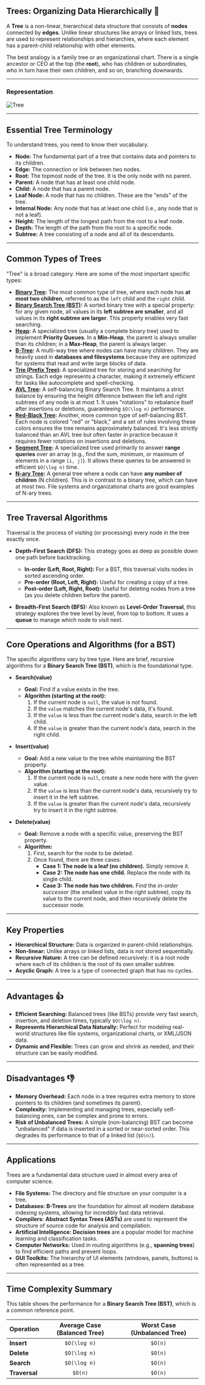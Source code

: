 ## Trees: Organizing Data Hierarchically 🌳

A **Tree** is a non-linear, hierarchical data structure that consists of **nodes** connected by **edges**. Unlike linear structures like arrays or linked lists, trees are used to represent relationships and hierarchies, where each element has a parent-child relationship with other elements.

The best analogy is a family tree or an organizational chart. There is a single ancestor or CEO at the top (the **root**), who has children or subordinates, who in turn have their own children, and so on, branching downwards.

---

### Representation
![Tree](/assets/tree.png)

---

## Essential Tree Terminology

To understand trees, you need to know their vocabulary.

* **Node:** The fundamental part of a tree that contains data and pointers to its children.
* **Edge:** The connection or link between two nodes.
* **Root:** The topmost node of the tree. It is the only node with no parent.
* **Parent:** A node that has at least one child node.
* **Child:** A node that has a parent node.
* **Leaf Node:** A node that has no children. These are the "ends" of the tree.
* **Internal Node:** Any node that has at least one child (i.e., any node that is not a leaf).
* **Height:** The length of the longest path from the root to a leaf node.
* **Depth:** The length of the path from the root to a specific node.
* **Subtree:** A tree consisting of a node and all of its descendants.

---

## Common Types of Trees

"Tree" is a broad category. Here are some of the most important specific types:

* **[Binary Tree](Binary%20Tree/readme.md):** The most common type of tree, where each node has **at most two children**, referred to as the `left` child and the `right` child.
* **[Binary Search Tree (BST)](Binary%20Search%20Tree/readme.md):** A sorted binary tree with a special property: for any given node, all values in its **left subtree are smaller**, and all values in its **right subtree are larger**. This property enables very fast searching.
* **[Heap](../7.%20Heap/readme.md):** A specialized tree (usually a complete binary tree) used to implement **Priority Queues**. In a **Min-Heap**, the parent is always smaller than its children; in a **Max-Heap**, the parent is always larger.
* **[B-Tree](B-Trees/readme.md):** A multi-way tree where nodes can have many children. They are heavily used in **databases and filesystems** because they are optimized for systems that read and write large blocks of data.
* **[Trie (Prefix Tree)](Trie/readme.md):** A specialized tree for storing and searching for strings. Each edge represents a character, making it extremely efficient for tasks like autocomplete and spell-checking.
* **[AVL Tree](AVL%20Tree/readme.md):** A self-balancing Binary Search Tree. It maintains a strict balance by ensuring the height difference between the left and right subtrees of any node is at most 1. It uses "rotations" to rebalance itself after insertions or deletions, guaranteeing `$O(\log n)` performance.
* **[Red-Black Tree](Red-Black%20Tree/readme.md):** Another, more common type of self-balancing BST. Each node is colored "red" or "black," and a set of rules involving these colors ensures the tree remains approximately balanced. It's less strictly balanced than an AVL tree but often faster in practice because it requires fewer rotations on insertions and deletions.
* **[Segment Tree](Segment%20Tree/readme.md):** A specialized tree used primarily to answer **range queries** over an array (e.g., find the sum, minimum, or maximum of elements in a range `[i, j]`). It allows these queries to be answered in efficient `$O(\log n)` time.
* **[N-ary Tree](N-ary%20Tree/readme.md):** A general tree where a node can have **any number of children** (N children). This is in contrast to a binary tree, which can have at most two. File systems and organizational charts are good examples of N-ary trees.

---

## Tree Traversal Algorithms

Traversal is the process of visiting (or processing) every node in the tree exactly once.

* **Depth-First Search (DFS):** This strategy goes as deep as possible down one path before backtracking.
    * **In-order (Left, Root, Right):** For a BST, this traversal visits nodes in sorted ascending order.
    * **Pre-order (Root, Left, Right):** Useful for creating a copy of a tree.
    * **Post-order (Left, Right, Root):** Useful for deleting nodes from a tree (as you delete children before the parent).

* **Breadth-First Search (BFS):** Also known as **Level-Order Traversal**, this strategy explores the tree level by level, from top to bottom. It uses a **queue** to manage which node to visit next.

---

## Core Operations and Algorithms (for a BST)

The specific algorithms vary by tree type. Here are brief, recursive algorithms for a **Binary Search Tree (BST)**, which is the foundational type.

* **Search(value)**
    * **Goal:** Find if a value exists in the tree.
    * **Algorithm (starting at the root):**
        1.  If the current node is `null`, the value is not found.
        2.  If the `value` matches the current node's data, it's found.
        3.  If the `value` is less than the current node's data, search in the left child.
        4.  If the `value` is greater than the current node's data, search in the right child.

* **Insert(value)**
    * **Goal:** Add a new value to the tree while maintaining the BST property.
    * **Algorithm (starting at the root):**
        1.  If the current node is `null`, create a new node here with the given value.
        2.  If the `value` is less than the current node's data, recursively try to insert it in the left subtree.
        3.  If the `value` is greater than the current node's data, recursively try to insert it in the right subtree.

* **Delete(value)**
    * **Goal:** Remove a node with a specific value, preserving the BST property.
    * **Algorithm:**
        1.  First, search for the node to be deleted.
        2.  Once found, there are three cases:
            * **Case 1: The node is a leaf (no children).** Simply remove it.
            * **Case 2: The node has one child.** Replace the node with its single child.
            * **Case 3: The node has two children.** Find the *in-order successor* (the smallest value in the right subtree), copy its value to the current node, and then recursively delete the successor node.

---

## Key Properties

* **Hierarchical Structure:** Data is organized in parent-child relationships.
* **Non-linear:** Unlike arrays or linked lists, data is not stored sequentially.
* **Recursive Nature:** A tree can be defined recursively: it is a root node where each of its children is the root of its own smaller subtree.
* **Acyclic Graph:** A tree is a type of connected graph that has no cycles.

---

## Advantages 👍

* **Efficient Searching:** Balanced trees (like BSTs) provide very fast search, insertion, and deletion times, typically `$O(\log n)`.
* **Represents Hierarchical Data Naturally:** Perfect for modeling real-world structures like file systems, organizational charts, or XML/JSON data.
* **Dynamic and Flexible:** Trees can grow and shrink as needed, and their structure can be easily modified.

---

## Disadvantages 👎

* **Memory Overhead:** Each node in a tree requires extra memory to store pointers to its children (and sometimes its parent).
* **Complexity:** Implementing and managing trees, especially self-balancing ones, can be complex and prone to errors.
* **Risk of Unbalanced Trees:** A simple (non-balancing) BST can become "unbalanced" if data is inserted in a sorted or near-sorted order. This degrades its performance to that of a linked list (`$O(n)`).

---

## Applications

Trees are a fundamental data structure used in almost every area of computer science.
* **File Systems:** The directory and file structure on your computer is a tree.
* **Databases:** **B-Trees** are the foundation for almost all modern database indexing systems, allowing for incredibly fast data retrieval.
* **Compilers:** **Abstract Syntax Trees (ASTs)** are used to represent the structure of source code for analysis and compilation.
* **Artificial Intelligence:** **Decision trees** are a popular model for machine learning and classification tasks.
* **Computer Networks:** Used in routing algorithms (e.g., **spanning trees**) to find efficient paths and prevent loops.
* **GUI Toolkits:** The hierarchy of UI elements (windows, panels, buttons) is often represented as a tree.

---

## Time Complexity Summary

This table shows the performance for a **Binary Search Tree (BST)**, which is a common reference point.

| Operation | Average Case (Balanced Tree) | Worst Case (Unbalanced Tree) |
| :-------- | :--------------------------: | :--------------------------: |
| **Insert** |          `$O(\log n)`        |            `$O(n)`           |
| **Delete** |          `$O(\log n)`        |            `$O(n)`           |
| **Search** |          `$O(\log n)`        |            `$O(n)`           |
| **Traversal**|            `$O(n)`             |            `$O(n)`           |